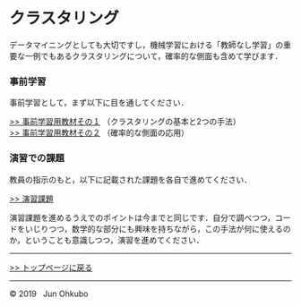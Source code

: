# クラスタリング

データマイニングとしても大切ですし，機械学習における「教師なし学習」の重要な一例でもあるクラスタリングについて，確率的な側面も含めて学びます．

### 事前学習
事前学習として，まず以下に目を通してください．

[>> 事前学習用教材その１](./PRIOR_LEARNING_1.md) （クラスタリングの基本と2つの手法）   
[>> 事前学習用教材その２](./PRIOR_LEARNING_2.md) （確率的な側面の応用）

### 演習での課題
教員の指示のもと，以下に記載された課題を各自で進めてください．

[>> 演習課題](./EXCERCISE.md)

演習課題を進めるうえでのポイントは今までと同じです．自分で調べつつ，コードをいじりつつ，数学的な部分にも興味を持ちながら，この手法が何に使えるのか，ということも意識しつつ，演習を進めてください．

***
[>> トップページに戻る](../README.md)
***
&copy; 2019 &nbsp; Jun Ohkubo
